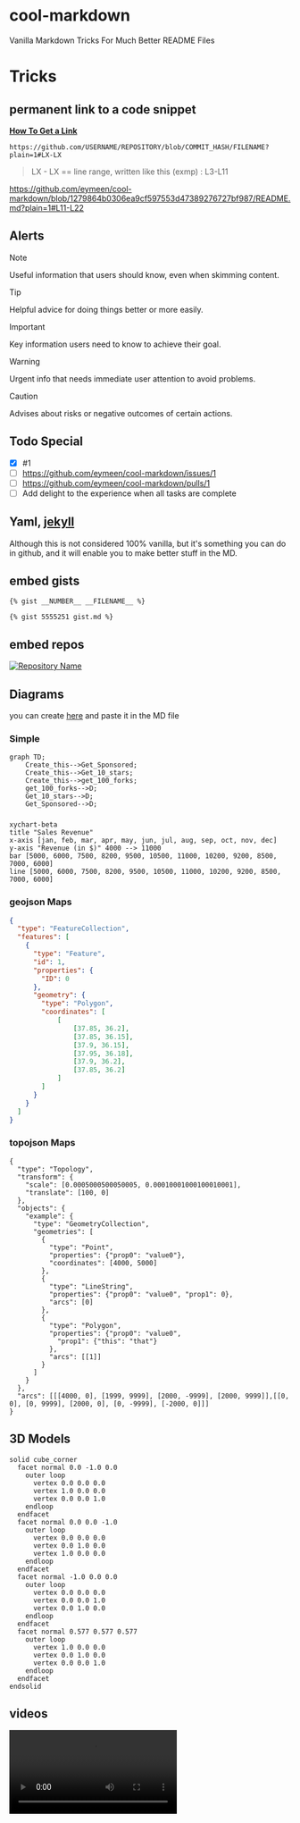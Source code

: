 # cool-markdown
Vanilla Markdown Tricks For Much Better README Files


# Tricks

## permanent link to a code snippet
[**How To Get a Link**](https://docs.github.com/en/get-started/writing-on-github/working-with-advanced-formatting/creating-a-permanent-link-to-a-code-snippet)  
```
https://github.com/USERNAME/REPOSITORY/blob/COMMIT_HASH/FILENAME?plain=1#LX-LX
```
> LX - LX  == line range, written like this (exmp) : L3-L11

https://github.com/eymeen/cool-markdown/blob/1279864b0306ea9cf597553d47389276727bf987/README.md?plain=1#L11-L22

## Alerts
> [!NOTE]
> Useful information that users should know, even when skimming content.

> [!TIP]
> Helpful advice for doing things better or more easily.

> [!IMPORTANT]
> Key information users need to know to achieve their goal.

> [!WARNING]
> Urgent info that needs immediate user attention to avoid problems.

> [!CAUTION]
> Advises about risks or negative outcomes of certain actions.
## Todo Special
- [x] #1
- [ ] https://github.com/eymeen/cool-markdown/issues/1
- [ ] https://github.com/eymeen/cool-markdown/pulls/1
- [ ] Add delight to the experience when all tasks are complete

## Yaml, [jekyll](https://github.com/jekyll/jekyll-gist)
Although this is not considered 100% vanilla, but it's something you can do in github, and it will enable you to make better stuff in the MD. 
## embed gists
```
{% gist __NUMBER__ __FILENAME__ %}
```
`{% gist 5555251 gist.md %}`

## embed repos
[![Repository Name](https://github-readme-stats.vercel.app/api/pin/?username=eymeen&repo=cool-markdown)](https://github.com/eymeen/cool-markdown)


## Diagrams
you can create [here](https://mermaid.live/edit) and paste it in the MD file

### Simple
```mermaid
graph TD;
    Create_this-->Get_Sponsored;
    Create_this-->Get_10_stars;
    Create_this-->get_100_forks;
    get_100_forks-->D;
    Get_10_stars-->D;
    Get_Sponsored-->D;
```
### 
```mermaid
xychart-beta
title "Sales Revenue"
x-axis [jan, feb, mar, apr, may, jun, jul, aug, sep, oct, nov, dec]
y-axis "Revenue (in $)" 4000 --> 11000
bar [5000, 6000, 7500, 8200, 9500, 10500, 11000, 10200, 9200, 8500, 7000, 6000]
line [5000, 6000, 7500, 8200, 9500, 10500, 11000, 10200, 9200, 8500, 7000, 6000]
```
### geojson Maps
```geojson
{
  "type": "FeatureCollection",
  "features": [
    {
      "type": "Feature",
      "id": 1,
      "properties": {
        "ID": 0
      },
      "geometry": {
        "type": "Polygon",
        "coordinates": [
            [
                [37.85, 36.2],
                [37.85, 36.15],
                [37.9, 36.15],
                [37.95, 36.18],
                [37.9, 36.2],
                [37.85, 36.2]
            ]
        ]
      }
    }
  ]
}
```
### topojson Maps 
```topojson
{
  "type": "Topology",
  "transform": {
    "scale": [0.0005000500050005, 0.00010001000100010001],
    "translate": [100, 0]
  },
  "objects": {
    "example": {
      "type": "GeometryCollection",
      "geometries": [
        {
          "type": "Point",
          "properties": {"prop0": "value0"},
          "coordinates": [4000, 5000]
        },
        {
          "type": "LineString",
          "properties": {"prop0": "value0", "prop1": 0},
          "arcs": [0]
        },
        {
          "type": "Polygon",
          "properties": {"prop0": "value0",
            "prop1": {"this": "that"}
          },
          "arcs": [[1]]
        }
      ]
    }
  },
  "arcs": [[[4000, 0], [1999, 9999], [2000, -9999], [2000, 9999]],[[0, 0], [0, 9999], [2000, 0], [0, -9999], [-2000, 0]]]
}
```
## 3D Models
```stl
solid cube_corner
  facet normal 0.0 -1.0 0.0
    outer loop
      vertex 0.0 0.0 0.0
      vertex 1.0 0.0 0.0
      vertex 0.0 0.0 1.0
    endloop
  endfacet
  facet normal 0.0 0.0 -1.0
    outer loop
      vertex 0.0 0.0 0.0
      vertex 0.0 1.0 0.0
      vertex 1.0 0.0 0.0
    endloop
  endfacet
  facet normal -1.0 0.0 0.0
    outer loop
      vertex 0.0 0.0 0.0
      vertex 0.0 0.0 1.0
      vertex 0.0 1.0 0.0
    endloop
  endfacet
  facet normal 0.577 0.577 0.577
    outer loop
      vertex 1.0 0.0 0.0
      vertex 0.0 1.0 0.0
      vertex 0.0 0.0 1.0
    endloop
  endfacet
endsolid
```
## videos
<video src="https://github.com/rayytsn9/ROBOTT/assets/79029536/62f541aa-aa8c-43f5-9ead-4b7a2e0d7c2a" width="300" />

## Math
$`\sqrt{3x-1}+(1+x)^2`$ $`Or`$ $`Just`$ $`This`$ $`Cool`$ $`Font`$

## Math Blocks
**The Cauchy-Schwarz Inequality**
$$\left( \sum_{k=1}^n a_k b_k \right)^2 \leq \left( \sum_{k=1}^n a_k^2 \right) \left( \sum_{k=1}^n b_k^2 \right)$$
